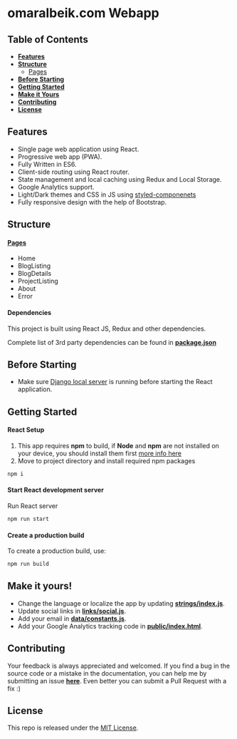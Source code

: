 # omaralbeik.com Webapp


## Table of Contents

- [**Features**](#features)
- [**Structure**](#structure)
  - [Pages](#pages)
- [**Before Starting**](#before-starting)
- [**Getting Started**](#getting-started)
- [**Make it Yours**](#make-it-yours)
- [**Contributing**](#contributing)
- [**License**](#license)



## Features

- Single page web application using React.
- Progressive web app (PWA).
- Fully Written in ES6.
- Client-side routing using React router.
- State management and local caching using Redux and Local Storage.
- Google Analytics support.
- Light/Dark themes and CSS in JS using [styled-componenets](https://www.styled-components.com/)
- Fully responsive design with the help of Bootstrap.


## Structure

#### [Pages](src/pages)
- Home
- BlogListing
- BlogDetails
- ProjectListing
- About
- Error


#### Dependencies
This project is built using React JS, Redux and other dependencies.

Complete list of 3rd party dependencies can be found in [**package.json**](package.json)


## Before Starting
- Make sure [Django local server](https://github.com/omaralbeik/omaralbeik.com-api) is running before starting the React application.


## Getting Started

#### React Setup
1. This app requires **npm** to build, if **Node** and **npm** are not installed on your device, you should install them first [more info here](https://docs.npmjs.com/getting-started/installing-node)
2. Move to project directory and install required npm packages
``` bash
npm i
```

#### Start React development server
Run React server
```bash
npm run start
```

#### Create a production build
To create a production build, use:
```bash
npm run build
```



## Make it yours!

- Change the language or localize the app by updating [**strings/index.js**](src/strings/index.js).
- Update social links in [**links/social.js**](src/links/social.js).
- Add your email in [**data/constants.js**](src/data/constants.js).
- Add your Google Analytics tracking code in [**public/index.html**](public/index.html).



## Contributing

Your feedback is always appreciated and welcomed. If you find a bug in the source code or a mistake in the documentation, you can help me by submitting an issue [**here**](https://github.com/omaralbeik/omaralbeik.com-client/issues). Even better you can submit a Pull Request with a fix :)



## License

This repo is released under the [MIT License](LICENSE).
